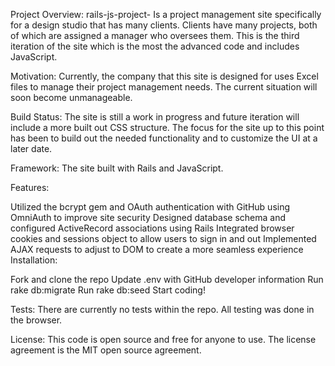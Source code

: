 Project Overview: rails-js-project- Is a project management site specifically for a design studio that has many clients. Clients have many projects, both of which are assigned a manager who oversees them. This is the third iteration of the site which is the most the advanced code and includes JavaScript.

Motivation: Currently, the company that this site is designed for uses Excel files to manage their project management needs. The current situation will soon become unmanageable.

Build Status: The site is still a work in progress and future iteration will include a more built out CSS structure. The focus for the site up to this point has been to build out the needed functionality and to customize the UI at a later date.

Framework: The site built with Rails and JavaScript.

Features:

Utilized the bcrypt gem and OAuth authentication with GitHub using OmniAuth to improve site security
Designed database schema and configured ActiveRecord associations using Rails
Integrated browser cookies and sessions object to allow users to sign in and out
 Implemented AJAX requests to adjust to DOM to create a more seamless experience
Installation:

Fork and clone the repo
Update .env with GitHub developer information
Run rake db:migrate
Run rake db:seed
Start coding!

Tests: There are currently no tests within the repo. All testing was done in the browser.

License: This code is open source and free for anyone to use. The license agreement is the MIT open source agreement.
